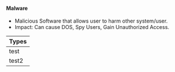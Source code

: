 #### Malware
* Malicious Software that allows user to harm other system/user.
* Impact: Can cause DOS, Spy Users, Gain Unauthorized Access.

|Types|
|---|
|test|
|test2||
